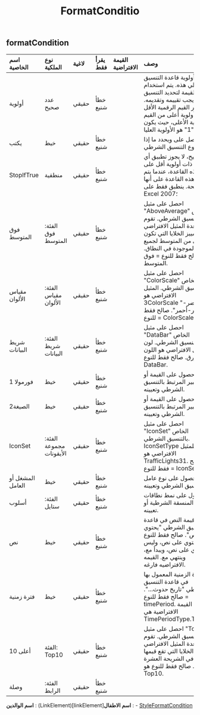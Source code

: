﻿---
title: FormatConditio
second_title: Aspose.Cells Cloud Documen
type: docs
url: /ar/specification/model/formatcondition/
description: "Aspose.Cells مواصفات النموذج السحابي: FormatCondition. تعامل بسهولة مع Excel ومستندات جداول البيانات الأخرى التي تحتوي على ميزات مثل الفتح والتوليد والتحرير والتقسيم والدمج والمقارنة والتحويل"
weight: 50
---
## **formatCondition**

 

| اسم الخاصية| نوع الملكية| لاغية| يقرأ فقط| القيمة الافتراضية| وصف|
|:- |:- |:- |:- |:- |:- |
| أولوية| عدد صحيح| حقيقي| خطأ شنيع|| أولوية قاعدة التنسيق الشرطي هذه. يتم استخدام هذه القيمة لتحديد التنسيق الذي يجب تقييمه وتقديمه. تعتبر القيم الرقمية الأقل أولوية أعلى من القيم الرقمية الأعلى، حيث يكون "1" هو الأولوية العليا.|
| يكتب| خيط| حقيقي| خطأ شنيع|| يحصل على ويحدد ما إذا كان نوع التنسيق الشرطي.|
| StopIfTrue| منطقية| حقيقي| خطأ شنيع|| صحيح، لا يجوز تطبيق أي قواعد ذات أولوية أقل على هذه القاعدة، عندما يتم تقييم هذه القاعدة على أنها صحيحة. ينطبق فقط على Excel 2007؛|
| فوق المتوسط| الفئة: فوق المتوسط| حقيقي| خطأ شنيع||احصل على مثيل "AboveAverage" الخاص بالتنسيق الشرطي. تقوم قاعدة المثيل الافتراضي بتمييز الخلايا التي تكون أعلى من المتوسط لجميع القيم الموجودة في النطاق. صالح فقط للنوع = فوق المتوسط.|
| مقياس الألوان| الفئة: مقياس الألوان| حقيقي| خطأ شنيع|| احصل على مثيل "ColorScale" الخاص بالتنسيق الشرطي. المثيل الافتراضي هو 3ColorScale "أخضر-أصفر-أحمر". صالح فقط للنوع = ColorScale.|
| شريط البيانات| الفئة: شريط البيانات| حقيقي| خطأ شنيع|| احصل على مثيل "DataBar" الخاص بالتنسيق الشرطي. لون المثيل الافتراضي هو اللون الأزرق. صالح فقط للنوع DataBar.|
| فورمولا 1| خيط| حقيقي| خطأ شنيع|| الحصول على القيمة أو التعبير المرتبط بالتنسيق الشرطي وتعيينه.|
| الصيغة2| خيط| حقيقي| خطأ شنيع|| الحصول على القيمة أو التعبير المرتبط بالتنسيق الشرطي وتعيينه.|
| IconSet| الفئة: مجموعة الأيقونات| حقيقي| خطأ شنيع||احصل على مثيل "IconSet" الخاص بالتنسيق الشرطي. IconSetType للمثيل الافتراضي هو TrafficLights31. صالح فقط للنوع = IconSet.|
| المشغل أو العامل| خيط| حقيقي| خطأ شنيع|| الحصول على نوع عامل التنسيق الشرطي وتعيينه.|
| أسلوب| الفئة: ستايل| حقيقي| خطأ شنيع|| الحصول على نمط نطاقات الخلايا المنسقة الشرطية أو تعيينه.|
| نص| خيط| حقيقي| خطأ شنيع|| قيمة النص في قاعدة التنسيق الشرطي "يحتوي على نص". صالح فقط للنوع = يحتوي على نص، وليس يحتوي على نص، ويبدأ مع، وينتهي مع. القيمه الافتراضيه فارغه.|
| فترة زمنية| خيط| حقيقي| خطأ شنيع|| الفترة الزمنية المعمول بها في قاعدة التنسيق الشرطي "تاريخ حدوث...". صالح فقط للنوع = timePeriod. القيمة الافتراضية هي TimePeriodType.Today.|
| أعلى 10| الفئة: Top10| حقيقي| خطأ شنيع||احصل على مثيل "Top10" للتنسيق الشرطي. تقوم قاعدة المثيل الافتراضي بتمييز الخلايا التي تقع قيمها في الشريحة العشرة الأولى. صالح فقط للنوع هو Top10.|
| وصلة| الفئة: الرابط| حقيقي| خطأ شنيع|||

**اسم الوالدين** : (LinkElement)[linkElement]**اسم الاطفال** : 
	-  [StyleFormatCondition](styleformatcondition) 
